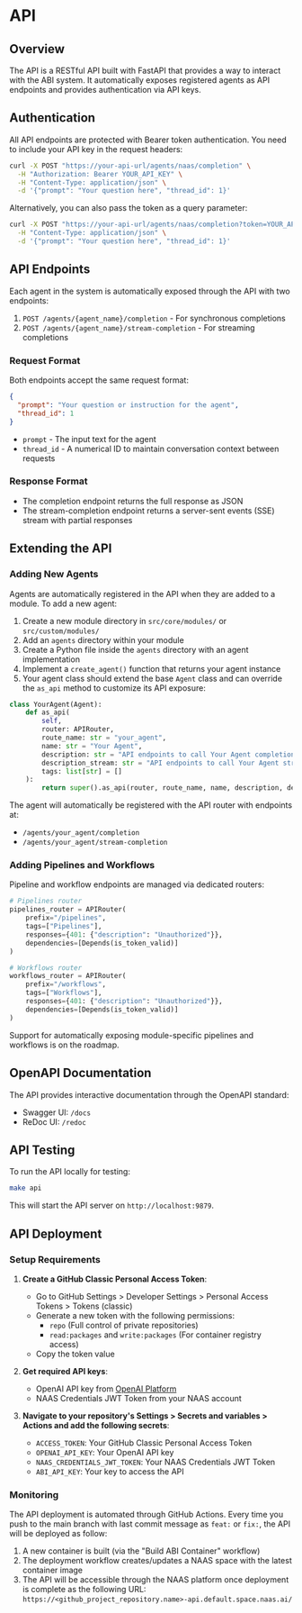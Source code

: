 # API

## Overview

The API is a RESTful API built with FastAPI that provides a way to interact with the ABI system. It automatically exposes registered agents as API endpoints and provides authentication via API keys.

## Authentication

All API endpoints are protected with Bearer token authentication. You need to include your API key in the request headers:

```bash
curl -X POST "https://your-api-url/agents/naas/completion" \
  -H "Authorization: Bearer YOUR_API_KEY" \
  -H "Content-Type: application/json" \
  -d '{"prompt": "Your question here", "thread_id": 1}'
```

Alternatively, you can also pass the token as a query parameter:

```bash
curl -X POST "https://your-api-url/agents/naas/completion?token=YOUR_API_KEY" \
  -H "Content-Type: application/json" \
  -d '{"prompt": "Your question here", "thread_id": 1}'
```

## API Endpoints

Each agent in the system is automatically exposed through the API with two endpoints:

1. `POST /agents/{agent_name}/completion` - For synchronous completions
2. `POST /agents/{agent_name}/stream-completion` - For streaming completions

### Request Format

Both endpoints accept the same request format:

```json
{
  "prompt": "Your question or instruction for the agent",
  "thread_id": 1
}
```

- `prompt` - The input text for the agent
- `thread_id` - A numerical ID to maintain conversation context between requests

### Response Format

- The completion endpoint returns the full response as JSON
- The stream-completion endpoint returns a server-sent events (SSE) stream with partial responses

## Extending the API

### Adding New Agents

Agents are automatically registered in the API when they are added to a module. To add a new agent:

1. Create a new module directory in `src/core/modules/` or `src/custom/modules/`
2. Add an `agents` directory within your module
3. Create a Python file inside the `agents` directory with an agent implementation
4. Implement a `create_agent()` function that returns your agent instance
5. Your agent class should extend the base `Agent` class and can override the `as_api` method to customize its API exposure:

```python
class YourAgent(Agent):
    def as_api(
        self, 
        router: APIRouter, 
        route_name: str = "your_agent", 
        name: str = "Your Agent", 
        description: str = "API endpoints to call Your Agent completion.", 
        description_stream: str = "API endpoints to call Your Agent stream completion.",
        tags: list[str] = []
    ):
        return super().as_api(router, route_name, name, description, description_stream, tags)
```

The agent will automatically be registered with the API router with endpoints at:
- `/agents/your_agent/completion`
- `/agents/your_agent/stream-completion`

### Adding Pipelines and Workflows

Pipeline and workflow endpoints are managed via dedicated routers:

```python
# Pipelines router
pipelines_router = APIRouter(
    prefix="/pipelines", 
    tags=["Pipelines"],
    responses={401: {"description": "Unauthorized"}},
    dependencies=[Depends(is_token_valid)]
)

# Workflows router
workflows_router = APIRouter(
    prefix="/workflows", 
    tags=["Workflows"],
    responses={401: {"description": "Unauthorized"}},
    dependencies=[Depends(is_token_valid)]
)
```

Support for automatically exposing module-specific pipelines and workflows is on the roadmap.

## OpenAPI Documentation

The API provides interactive documentation through the OpenAPI standard:

- Swagger UI: `/docs`
- ReDoc UI: `/redoc`

## API Testing

To run the API locally for testing:

```bash
make api
```

This will start the API server on `http://localhost:9879`.

## API Deployment

### Setup Requirements

1. **Create a GitHub Classic Personal Access Token**:
   - Go to GitHub Settings > Developer Settings > Personal Access Tokens > Tokens (classic)
   - Generate a new token with the following permissions:
     - `repo` (Full control of private repositories)
     - `read:packages` and `write:packages` (For container registry access)
   - Copy the token value

2. **Get required API keys**:
   - OpenAI API key from [OpenAI Platform](https://platform.openai.com/api-keys)
   - NAAS Credentials JWT Token from your NAAS account

3. **Navigate to your repository's Settings > Secrets and variables > Actions and add the following secrets**:
   - `ACCESS_TOKEN`: Your GitHub Classic Personal Access Token
   - `OPENAI_API_KEY`: Your OpenAI API key
   - `NAAS_CREDENTIALS_JWT_TOKEN`: Your NAAS Credentials JWT Token
   - `ABI_API_KEY`: Your key to access the API

### Monitoring

The API deployment is automated through GitHub Actions. 
Every time you push to the main branch with last commit message as `feat:` or `fix:`, the API will be deployed as follow:

1. A new container is built (via the "Build ABI Container" workflow)
2. The deployment workflow creates/updates a NAAS space with the latest container image
3. The API will be accessible through the NAAS platform once deployment is complete as the following URL: `https://<github_project_repository.name>-api.default.space.naas.ai/`
